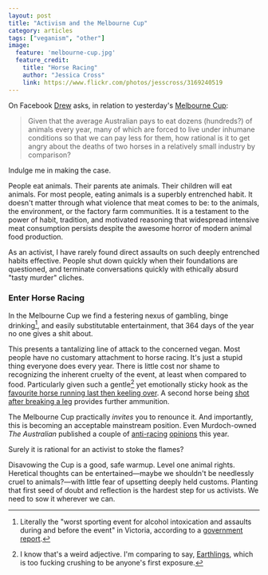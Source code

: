 ```yaml
---
layout: post
title: "Activism and the Melbourne Cup"
category: articles
tags: ["veganism", "other"]
image:
  feature: 'melbourne-cup.jpg'
  feature_credit:
    title: "Horse Racing"
    author: "Jessica Cross"
    link: https://www.flickr.com/photos/jesscross/3169240519
---
```


On Facebook [Drew](https://www.facebook.com/drewringsmuth) asks, in relation to yesterday's [Melbourne Cup](https://en.wikipedia.org/wiki/Melbourne_Cup):

> Given that the average Australian pays to eat dozens (hundreds?) of animals
> every year, many of which are forced to live under inhumane conditions so
> that we can pay less for them, how rational is it to get angry about the
> deaths of two horses in a relatively small industry by comparison?

Indulge me in making the case.

People eat animals. Their parents ate animals. Their children will eat animals.
For most people, eating animals is a superbly entrenched habit. It doesn't
matter through what violence that meat comes to be: to the animals, the
environment, or the factory farm communities.  It is a testament to the power of habit, tradition, and
motivated reasoning that widespread intensive meat consumption persists despite the awesome horror of modern animal food production.

As an activist, I have rarely found direct assaults on such deeply entrenched
habits effective.
People shut down quickly when their foundations are questioned, and terminate
conversations quickly with ethically absurd "tasty murder" cliches.

### Enter Horse Racing

In the Melbourne Cup we find a festering nexus of gambling, binge drinking[^2],
and easily substitutable entertainment, that 364 days of the year no one gives
a shit about.

This presents a tantalizing line of attack to the concerned vegan. Most people
have no customary attachment to horse racing. It's just a stupid thing everyone
does every year. There is little cost nor shame to recognizing the inherent
cruelty of the event, at least when compared to food. Particularly given such
a gentle[^3] yet emotionally sticky hook as the [favourite horse running last then keeling over](http://www.abc.net.au/news/2014-11-04/admire-rakti-collapses-and-dies-after-melbourne-cup/5865932). A second horse being [shot after breaking a leg](http://www.theage.com.au/sport/horseracing/melbourne-cup-2014-araldo-dies-after-breaking-leg-20141104-11gx2z.html) provides further ammunition.

The Melbourne Cup practically _invites_ you to renounce it. And importantly, this is
becoming an acceptable mainstream position. Even Murdoch-owned _The Australian_
published a couple of [anti-racing][a1] [opinions][a2] this year.

Surely it is rational for an activist to stoke the flames?

Disavowing the Cup is a good, safe warmup. Level one animal rights. Heretical thoughts can be entertained—maybe we shouldn't be needlessly cruel to
animals?—with little fear of upsetting deeply held customs.
Planting that first seed of doubt and reflection is the hardest step for us activists.
We need to sow it wherever we can.

[a1]: http://www.theaustralian.com.au/sport/opinion/melbourne-cup-2014-not-fascinated-by-being-whipped-into-a-total-frenzy/story-e6frg7t6-1227111456159
[a2]: http://www.theaustralian.com.au/sport/opinion/melbourne-cup-2014-tragedy-exposes-a-panicked-industry/story-e6frg7uo-1227112791517

[^2]: Literally the "worst sporting event for alcohol intoxication and assaults during and before the event" in Victoria, according to a [government report](http://www.vichealth.vic.gov.au/Media-Centre/Media-Releases-by-Topic/Alcohol/Melbourne-Cup-number-one-day-for-bingeing.aspx).
[^3]: I know that's a weird adjective. I'm comparing to say, [Earthlings](http://earthlings.com/), which is too fucking crushing to be anyone's first exposure.
